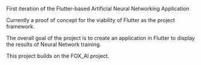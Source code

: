 First iteration of the Flutter-based Artificial Neural Networking Application

Currently a proof of concept for the viability of Flutter as the project framework.

The overall goal of the project is to create an application in Flutter to display the results of Neural Network training.

This project builds on the FOX_AI project.



